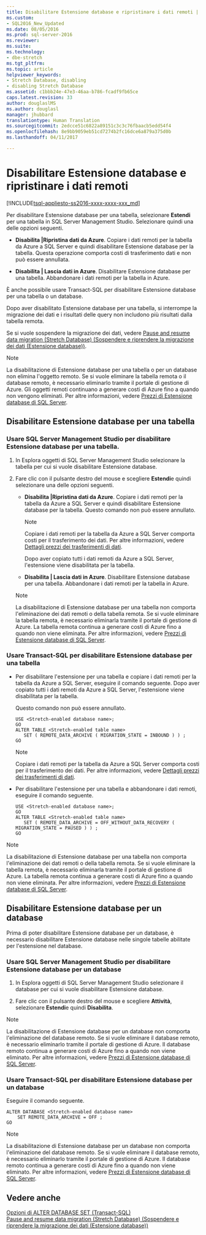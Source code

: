 ```yaml
---
title: Disabilitare Estensione database e ripristinare i dati remoti | Microsoft Docs
ms.custom:
- SQL2016_New_Updated
ms.date: 08/05/2016
ms.prod: sql-server-2016
ms.reviewer: 
ms.suite: 
ms.technology:
- dbe-stretch
ms.tgt_pltfrm: 
ms.topic: article
helpviewer_keywords:
- Stretch Database, disabling
- disabling Stretch Database
ms.assetid: c1bbb24e-47e3-46aa-b786-fcadf9fb65ce
caps.latest.revision: 33
author: douglaslMS
ms.author: douglasl
manager: jhubbard
translationtype: Human Translation
ms.sourcegitcommit: 2edcce51c6822a89151c3c3c76fbaacb5edd54f4
ms.openlocfilehash: 8e9bb9059eb51cd7274b2fc16dce6a879a375d0b
ms.lasthandoff: 04/11/2017

---
```

# <a name="disable-stretch-database-and-bring-back-remote-data"></a>Disabilitare Estensione database e ripristinare i dati remoti
[!INCLUDE[tsql-appliesto-ss2016-xxxx-xxxx-xxx_md](../../includes/tsql-appliesto-ss2016-xxxx-xxxx-xxx-md.md)]

  Per disabilitare Estensione database per una tabella, selezionare **Estendi** per una tabella in SQL Server Management Studio. Selezionare quindi una delle opzioni seguenti.  
  
-   **Disabilita |Ripristina dati da Azure**. Copiare i dati remoti per la tabella da Azure a SQL Server e quindi disabilitare Estensione database per la tabella. Questa operazione comporta costi di trasferimento dati e non può essere annullata.  
  
-   **Disabilita | Lascia dati in Azure**. Disabilitare Estensione database per una tabella.  Abbandonare i dati remoti per la tabella in Azure.  
  
 È anche possibile usare Transact-SQL per disabilitare Estensione database per una tabella o un database.  
  
 Dopo aver disabilitato Estensione database per una tabella, si interrompe la migrazione dei dati e i risultati delle query non includono più risultati dalla tabella remota.  
  
 Se si vuole sospendere la migrazione dei dati, vedere [Pause and resume data migration &#40;Stretch Database&#41; (Sospendere e riprendere la migrazione dei dati (Estensione database))](../../sql-server/stretch-database/pause-and-resume-data-migration-stretch-database.md).  
  
> [!NOTE]
> La disabilitazione di Estensione database per una tabella o per un database non elimina l'oggetto remoto. Se si vuole eliminare la tabella remota o il database remoto, è necessario eliminarlo tramite il portale di gestione di Azure. Gli oggetti remoti continuano a generare costi di Azure fino a quando non vengono eliminati. Per altre informazioni, vedere [Prezzi di Estensione database di SQL Server](https://azure.microsoft.com/pricing/details/sql-server-stretch-database/).  
  
## <a name="disable-stretch-database-for-a-table"></a>Disabilitare Estensione database per una tabella  
  
### <a name="use-sql-server-management-studio-to-disable-stretch-database-for-a-table"></a>Usare SQL Server Management Studio per disabilitare Estensione database per una tabella.  
  
1.  In Esplora oggetti di SQL Server Management Studio selezionare la tabella per cui si vuole disabilitare Estensione database.  
  
2.  Fare clic con il pulsante destro del mouse e scegliere **Estendi**e quindi selezionare una delle opzioni seguenti.  
  
    -   **Disabilita |Ripristina dati da Azure**. Copiare i dati remoti per la tabella da Azure a SQL Server e quindi disabilitare Estensione database per la tabella. Questo comando non può essere annullato.  
  
        > [!NOTE]
        > Copiare i dati remoti per la tabella da Azure a SQL Server comporta costi per il trasferimento dei dati. Per altre informazioni, vedere [Dettagli prezzi dei trasferimenti di dati](https://azure.microsoft.com/pricing/details/data-transfers/).  
  
         Dopo aver copiato tutti i dati remoti da Azure a SQL Server, l'estensione viene disabilitata per la tabella.  
  
    -   **Disabilita | Lascia dati in Azure**. Disabilitare Estensione database per una tabella.  Abbandonare i dati remoti per la tabella in Azure.  
  
    > [!NOTE]
    > La disabilitazione di Estensione database per una tabella non comporta l'eliminazione dei dati remoti o della tabella remota. Se si vuole eliminare la tabella remota, è necessario eliminarla tramite il portale di gestione di Azure. La tabella remota continua a generare costi di Azure fino a quando non viene eliminata. Per altre informazioni, vedere [Prezzi di Estensione database di SQL Server](https://azure.microsoft.com/pricing/details/sql-server-stretch-database/).  
  
### <a name="use-transact-sql-to-disable-stretch-database-for-a-table"></a>Usare Transact-SQL per disabilitare Estensione database per una tabella  
  
-   Per disabilitare l'estensione per una tabella e copiare i dati remoti per la tabella da Azure a SQL Server, eseguire il comando seguente. Dopo aver copiato tutti i dati remoti da Azure a SQL Server, l'estensione viene disabilitata per la tabella.

    Questo comando non può essere annullato.  
  
    ```tsql  
    USE <Stretch-enabled database name>;
    GO
    ALTER TABLE <Stretch-enabled table name>  
       SET ( REMOTE_DATA_ARCHIVE ( MIGRATION_STATE = INBOUND ) ) ; 
    GO 
    ```  
  
    > [!NOTE]
    > Copiare i dati remoti per la tabella da Azure a SQL Server comporta costi per il trasferimento dei dati. Per altre informazioni, vedere [Dettagli prezzi dei trasferimenti di dati](https://azure.microsoft.com/pricing/details/data-transfers/).    
  
-   Per disabilitare l'estensione per una tabella e abbandonare i dati remoti, eseguire il comando seguente.  
  
    ```tsql  
    USE <Stretch-enabled database name>;
    GO
    ALTER TABLE <Stretch-enabled table name>  
       SET ( REMOTE_DATA_ARCHIVE = OFF_WITHOUT_DATA_RECOVERY ( MIGRATION_STATE = PAUSED ) ) ; 
    GO
    ```  
  
> [!NOTE]
> La disabilitazione di Estensione database per una tabella non comporta l'eliminazione dei dati remoti o della tabella remota. Se si vuole eliminare la tabella remota, è necessario eliminarla tramite il portale di gestione di Azure. La tabella remota continua a generare costi di Azure fino a quando non viene eliminata. Per altre informazioni, vedere [Prezzi di Estensione database di SQL Server](https://azure.microsoft.com/pricing/details/sql-server-stretch-database/).  
  
## <a name="disable-stretch-database-for-a-database"></a>Disabilitare Estensione database per un database  
 Prima di poter disabilitare Estensione database per un database, è necessario disabilitare Estensione database nelle singole tabelle abilitate per l'estensione nel database.  
  
### <a name="use-sql-server-management-studio-to-disable-stretch-database-for-a-database"></a>Usare SQL Server Management Studio per disabilitare Estensione database per un database  
  
1.  In Esplora oggetti di SQL Server Management Studio selezionare il database per cui si vuole disabilitare Estensione database.  
  
2.  Fare clic con il pulsante destro del mouse e scegliere **Attività**, selezionare **Estendi**e quindi **Disabilita**.  
  
> [!NOTE]
> La disabilitazione di Estensione database per un database non comporta l'eliminazione del database remoto. Se si vuole eliminare il database remoto, è necessario eliminarlo tramite il portale di gestione di Azure. Il database remoto continua a generare costi di Azure fino a quando non viene eliminato. Per altre informazioni, vedere [Prezzi di Estensione database di SQL Server](https://azure.microsoft.com/pricing/details/sql-server-stretch-database/).  
  
### <a name="use-transact-sql-to-disable-stretch-database-for-a-database"></a>Usare Transact-SQL per disabilitare Estensione database per un database  
 Eseguire il comando seguente.  
  
```tsql  
ALTER DATABASE <Stretch-enabled database name>  
    SET REMOTE_DATA_ARCHIVE = OFF ;  
GO 
```  
  
> [!NOTE]
> La disabilitazione di Estensione database per un database non comporta l'eliminazione del database remoto. Se si vuole eliminare il database remoto, è necessario eliminarlo tramite il portale di gestione di Azure. Il database remoto continua a generare costi di Azure fino a quando non viene eliminato. Per altre informazioni, vedere [Prezzi di Estensione database di SQL Server](https://azure.microsoft.com/pricing/details/sql-server-stretch-database/).  
  
## <a name="see-also"></a>Vedere anche  
 [Opzioni di ALTER DATABASE SET &#40;Transact-SQL&#41;](../../t-sql/statements/alter-database-transact-sql-set-options.md)   
 [Pause and resume data migration &#40;Stretch Database&#41; (Sospendere e riprendere la migrazione dei dati (Estensione database))](../../sql-server/stretch-database/pause-and-resume-data-migration-stretch-database.md)  
  
  

